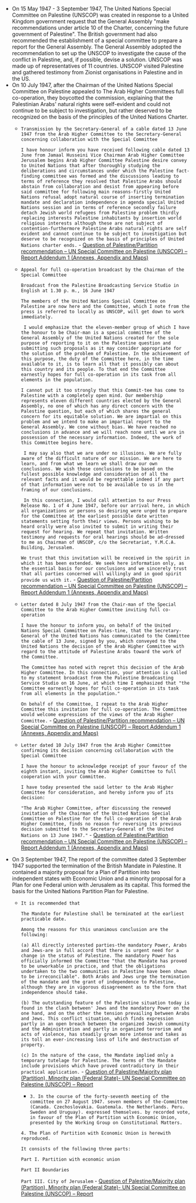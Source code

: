 - On 15 May 1947 - 3 September 1947, The United Nations Special Committee on Palestine (UNSCOP) was created in response to a United Kingdom government request that the General Assembly "make recommendations under article 10 of the Charter, concerning the future government of Palestine". The British government had also recommended the establishment of a special committee to prepare a report for the General Assembly. The General Assembly adopted the recommendation to set up the UNSCOP to investigate the cause of the conflict in Palestine, and, if possible, devise a solution. UNSCOP was made up of representatives of 11 countries. UNSCOP visited Palestine and gathered testimony from Zionist organisations in Palestine and in the US.
- On 10 July 1947, after the Chairman of the United Nations Special Committee on Palestine appealed to The Arab Higher Committees full co-operation, they boycotted the commission, explaining that the Palestinian Arabs' natural rights were self-evident and could not continue to be subject to investigation, but rather deserved to be recognized on the basis of the principles of the United Nations Charter.
    - `Transmission by the Secretary-General of a cable dated 13 June 1947 from the Arab Higher Committee to the Secretary-General concerning collaboration with the Special Committee`
      
      `I have honour inform you have received following cable dated 13 June from Jamaal Husseini Vice Chairman Arab Higher Committee Jerusalem begins Arab Higher Committee Palestine desire convey to United Nations that after thoroughly studying the deliberations and circumstances under which the Palestine fact-finding committee was formed and the discussions leading to terms of reference they resolved that Palestine Arabs should abstain from collaboration and desist from appearing before said committee for following main reasons-firstly United Nations refusal adopt natural course of inserting termination mandate and declaration independence in agenda special United Nations session and in terms of reference secondly failure detach Jewish world refugees from Palestine problem thirdly replacing interests Palestine inhabitants by insertion world religious interests although these are not subject of contention-furthermore Palestine Arabs natural rights are self evident and cannot continue to be subject to investigation but deserve to be recognized on the basis of principles of United Nations charter ends.` - [Question of Palestine/Partition recommendation – UN Special Committee on Palestine (UNSCOP) – Report Addendum 1 (Annexes, Appendix and Maps)](https://www.un.org/unispal/document/auto-insert-186346/)
	- `Appeal for full co-operation broadcast by the Chairman of the Special Committee`
      
      `Broadcast from the Palestine Broadcasting Service Studio in English at 1.30 p. m., 16 June 1947`
      
      `The members of the United Nations Special Committee on Palestine are now here and the Committee, which I note from the press is referred to locally as UNSCOP, will get down to work immediately.`
      
      ` I would emphasize that the eleven-member group of which I have the honour to be Chair-man is a special committee of the General Assembly of the United Nations created for the sole purpose of reporting to it on the Palestine question and submitting such proposals as it may consider appropriate for the solution of the problem of Palestine. In the achievement of this purpose, the duty of the Committee here, in the time available to it, is to learn all that it possibly can about this country and its people. To that end the Committee earnestly hopes for full co-operation in its task from all elements in the population.`
      
      `I cannot put it too strongly that this Commit-tee has come to Palestine with a completely open mind. Our membership represents eleven different countries elected by the General Assembly, no one of which has any direct concern with the Palestine question, but each of which shares the general concern for its equitable solution. We are impartial on this problem and we intend to make an impartial report to the General Assembly. We cone without bias. We have reached no conclusions in advance and we will reach none until we are in possession of the necessary information. Indeed, the work of this Committee begins here.`
      
      ` I may say also that we are under no illusions. We are fully aware of the difficult nature of our mission. We are here to learn, and from what we learn we shall draw our own conclusions. We wish those conclusions to be based on the fullest possible knowledge and consideration of all the relevant facts and it would be regrettable indeed if any part of that information were not to be available to us in the framing of our conclusions.`
      
      ` In this connection, I would call attention to our Press Release No. 1 of 4 June 1947, before our arrival here, in which all organizations or persons so desiring were urged to prepare for the Committee at the earliest possible date written statements setting forth their views. Persons wishing to be heard orally were also invited to submit in writing their request for hearing. We repeat that invitation. Written testimony and requests for oral hearings should be ad-dressed to me as Chairman of UNSCOP, c/o the Secretariat, Y.M.C.A. Building, Jerusalem.`
      
      `We trust that this invitation will be received in the spirit in which it has been extended. We seek here information only, as the essential basis for our conclusions and we sincerely trust that all parties concerned will willingly and in good spirit provide us with it.` - [Question of Palestine/Partition recommendation – UN Special Committee on Palestine (UNSCOP) – Report Addendum 1 (Annexes, Appendix and Maps)](https://www.un.org/unispal/document/auto-insert-186346/)
    
    - `Letter dated 8 July 1947 from the Chair-man of the Special Committee to the Arab Higher Committee inviting full co-operation`
      
      `I have the honour to inform you, on behalf of the United Nations Special Committee on Pales-tine, that the Secretary-General of the United Nations has communicated to the Committee the cable of 13 June, signed by you, which conveyed to the United Nations the decision of the Arab Higher Committee with regard to the attitude of Palestine Arabs toward the work of the Committee.`
      
      `The Committee has noted with regret this decision of the Arab Higher Committee. In this connection, your attention is called to my statement broadcast from the Palestine Broadcasting Service Studio on 16 June, at which time I emphasized that "the Committee earnestly hopes for full co-operation in its task from all elements in the population."`
      
      `On behalf of the Committee, I repeat to the Arab Higher Committee this invitation for full co-operation. The Committee would welcome expressions of the views of the Arab Higher Committee.` - [Question of Palestine/Partition recommendation – UN Special Committee on Palestine (UNSCOP) – Report Addendum 1 (Annexes, Appendix and Maps)](https://www.un.org/unispal/document/auto-insert-186346/)
    
    - `Letter dated 10 July 1947 from the Arab Higher Committee confirming its decision concerning collaboration with the Special Committee`
      
      `I have the honour to acknowledge receipt of your favour of the eighth instant, inviting the Arab Higher Committee to full cooperation with your Committee.`
      
      `I have today presented the said letter to the Arab Higher Committee for consideration, and hereby inform you of its decision:`
      
      `"The Arab Higher Committee, after discussing the renewed invitation of the Chairman of the United Nations Special Committee on Palestine for the full co-operation of the Arab Higher Committee, finds no reason for reversing its previous decision submitted to the Secretary-General of the United Nations on 13 June 1947."` - [Question of Palestine/Partition recommendation – UN Special Committee on Palestine (UNSCOP) – Report Addendum 1 (Annexes, Appendix and Maps)](https://www.un.org/unispal/document/auto-insert-186346/)
- On 3 September 1947, The report of the committee dated 3 September 1947 supported the termination of the British Mandate in Palestine. It contained a majority proposal for a Plan of Partition into two independent states with Economic Union and a minority proposal for a Plan for one Federal union with Jerusalem as its capital. This formed the basis for the United Nations Partition Plan for Palestine.
    - `It is recommended that`
      
      `The Mandate for Palestine shall be terminated at the earliest practicable date.`
      
      `Among the reasons for this unanimous conclusion are the following:`
      
      `(a) All directly interested parties-the mandatory Power, Arabs and Jews-are in full accord that there is urgent need for a change in the status of Palestine. The mandatory Power has officially informed the Committee "that the Mandate has proved to be unworkable in practice, and that the obligations undertaken to the two communities in Palestine have been shown to be irreconcilable". Both Arabs and Jews urge the termination of the mandate and the grant of independence to Palestine, although they are in vigorous disagreement as to the form that independence should take.`
      
      `(b) The outstanding feature of the Palestine situation today is found in the clash between' Jews and the mandatory Power on the one hand, and on the other the tension prevailing between Arabs and Jews. This conflict situation, which finds expression partly in an open breach between the organized Jewish community and the Administration and partly in organized terrorism and acts of violence, has steadily grown more intense and takes as its toll an ever-increasing loss of life and destruction of property.`
      
      `(c) In the nature of the case, the Mandate implied only a temporary tutelage for Palestine. The terms of the Mandate include provisions which have proved contradictory in their practical application.` - [Question of Palestine/Majority plan (Partition), Minority plan (Federal State)- UN Special Committee on Palestine (UNSCOP) – Report](https://www.un.org/unispal/document/auto-insert-179435/)
      - `3. In the course of the forty-seventh meeting of the committee on 27 August 1947. seven members of the-Committee (Canada. Czechoslovakia. Guatemala. the Netherlands. Peru. Sweden and Uruguay). expressed themselves. by recorded vote, in favour of the Plan of Partition with Economic Union, presented by the Working Group on Constitutional Matters.`
      
      `4. The Plan of Partition with Economic Union is herewith reproduced.`
      
      `It consists of the following three parts:`
      
      `Part I. Partition with economic union`
      
      `Part II Boundaries`
      
      `Part III. City of Jerusalem` - [Question of Palestine/Majority plan (Partition), Minority plan (Federal State)- UN Special Committee on Palestine (UNSCOP) – Report](https://www.un.org/unispal/document/auto-insert-179435/)